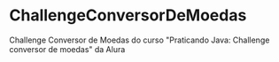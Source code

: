 # ChallengeConversorDeMoedas
Challenge Conversor de Moedas do curso "Praticando Java: Challenge conversor de moedas" da Alura
